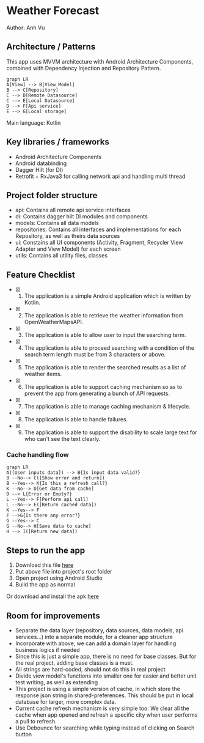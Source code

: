 # Weather Forecast

Author: Anh Vu


## Architecture / Patterns

This app uses MVVM architecture with Android Architecture Components, combined with Dependency Injection and Repository Pattern.

```mermaid
graph LR
A[View] --> B[View Model]
B --> C[Repository]
C --> D[Remote Datasource]
C --> E[Local Datasource]
D --> F[Api service]
E --> G[Local storage]
```

Main language: Kotlin

## Key libraries / frameworks

- Android Architecture Components
- Android databinding
- Dagger Hilt (for DI)
- Retrofit + RxJava3 for calling network api and handling multi thread

## Project folder structure

- api: Contains all remote api service interfaces
- di: Contains dagger hilt DI modules and components
- models: Contains all data models
- repositories: Contains all interfaces and implementations for each Repository, as well as theirs data sources
- ui: Constains all UI components (Activity, Fragment, Recycler View Adapter and View Model) for each screen
- utils: Contains all utility files, classes

## Feature Checklist

- [x] 1. The application is a simple Android application which is written by Kotlin.
- [x] 2. The application is able to retrieve the weather information from OpenWeatherMapsAPI.
- [x] 3. The application is able to allow user to input the searching term.
- [x] 4. The application is able to proceed searching with a condition of the search term length must be from 3 characters or above.
- [x] 5. The application is able to render the searched results as a list of weather items.
- [x] 6. The application is able to support caching mechanism so as to prevent the app from generating a bunch of API requests.
- [x] 7. The application is able to manage caching mechanism & lifecycle.
- [x] 8. The application is able to handle failures.
- [x] 9. The application is able to support the disability to scale large text for who can't see the text clearly.

### Cache handling flow
```mermaid
graph LR
A([User inputs data]) --> B{Is input data valid?}
B --No--> C([Show error and return])
B --Yes--> K{Is this a refresh call?}
K --No--> D[Get data from cache]
D --> L{Error or Empty?}
L --Yes--> F[Perform api call]
L --No--> E([Return cached data])
K --Yes--> F
F -->G{Is there any error?}
G --Yes--> C
G --No--> H[Save data to cache]
H --> I([Return new data])
```

## Steps to run the app

1. Download this file [here](https://drive.google.com/file/d/1MW0WcWo2EPJycFLGs8CJ7uJW6673z5VU/view?usp=sharing)
2. Put above file into project's root folder
3. Open project using Android Studio
4. Build the app as normal

Or download and install the apk [here](https://drive.google.com/file/d/1FhnOxT1tEPqAeq-rdV8UOLboFXDs5nS9/view?usp=sharing)

## Room for improvements

- Separate the data layer (repository, data sources, data models, api services...) into a separate module, for a cleaner app structure
- Incorporate with above, we can add a domain layer for handling business logics if needed
- Since this is just a simple app, there is no need for base classes. But for the real project, adding base classes is a must.
- All strings are hard-coded, should not do this in real project
- Divide view model's functions into smaller one for easier and better unit test writing, as well as extending
- This project is using a simple version of cache, in which store the response json string in shared-preferences. This should be put in local database for larger, more complex data.
- Current cache refresh mechanism is very simple too: We clear all the cache when app opened and refresh a specific city when user performs a pull to refresh.  
- Use Debounce for searching while typing instead of clicking on Search button
